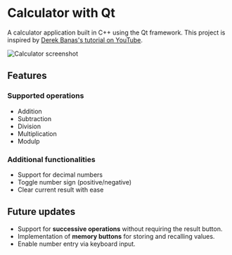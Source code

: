 # Calculator with Qt
A calculator application built in C++ using the Qt framework. This project is inspired by [Derek Banas's tutorial on YouTube](https://www.youtube.com/watch?v=txGRU7OrTZo).

![Calculator screenshot](https://github.com/user-attachments/assets/b27077ec-436d-462c-8ed0-c97103785b05)

## Features

### Supported operations
- Addition
- Subtraction
- Division
- Multiplication
- Modulp

### Additional functionalities
- Support for decimal numbers
- Toggle number sign (positive/negative)
- Clear current result with ease

## Future updates
- Support for **successive operations** without requiring the result button.
- Implementation of **memory buttons** for storing and recalling values.
- Enable number entry via keyboard input.

